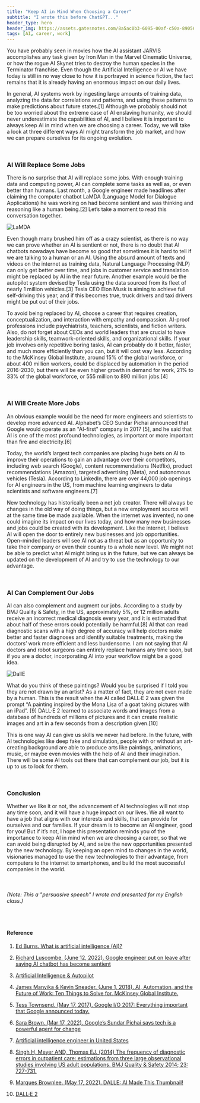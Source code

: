 ```yaml
---
title: "Keep AI in Mind When Choosing a Career"
subtitle: "I wrote this before ChatGPT..."
header_type: hero
header_img: https://assets.gatesnotes.com/8a5ac0b3-6095-00af-c50a-89056fbe4642/11eeb7f9-7512-49aa-abdc-a27001dd123e/AI_20230215_article-hero_1200x564.jpg
tags: [AI, career, work]
---
```


You have probably seen in movies how the AI assistant JARVIS accomplishes any task given by Iron Man in the Marvel Cinematic Universe, or how the rogue AI Skynet tries to destroy the human species in the Terminator franchise. Even though the Artificial Intelligence or AI we have today is still in no way close to how it is portrayed in science fiction, the fact remains that it is already having an enormous impact on our daily lives. 

In general, AI systems work by ingesting large amounts of training data, analyzing the data for correlations and patterns, and using these patterns to make predictions about future states.[1] Although we probably should not be too worried about the extreme case of AI enslaving humanity, we should never underestimate the capabilities of AI, and I believe it is important to always keep AI in mind when we are choosing a career. Today, we will take a look at three different ways AI might transform the job market, and how we can prepare ourselves for its ongoing evolution.

<br/>

### AI Will Replace Some Jobs

There is no surprise that AI will replace some jobs. With enough training data and computing power, AI can complete some tasks as well as, or even better than humans. Last month, a Google engineer made headlines after claiming the computer chatbot LaMDA (Language Model for Dialogue Applications) he was working on had become sentient and was thinking and reasoning like a human being.[2] Let’s take a moment to read this conversation together. 

![LaMDA](../assets/image/blog/ai/lamda.png "LaMDA")

Even though many brushed him off as a crazy scientist, as there is no way we can prove whether an AI is sentient or not, there is no doubt that AI chatbots nowadays have become so good that sometimes it is hard to tell if we are talking to a human or an AI. Using the absurd amount of texts and videos on the internet as training data, Natural Language Processing (NLP) can only get better over time, and jobs in customer service and translation might be replaced by AI in the near future. Another example would be the autopilot system devised by Tesla using the data sourced from its fleet of nearly 1 million vehicles.[3] Tesla CEO Elon Musk is aiming to achieve full self-driving this year, and if this becomes true, truck drivers and taxi drivers might be put out of their jobs.

To avoid being replaced by AI, choose a career that requires creation, conceptualization, and interaction with empathy and compassion. AI-proof professions include psychiatrists, teachers, scientists, and fiction writers. Also, do not forget about CEOs and world leaders that are crucial to have leadership skills, teamwork-oriented skills, and organizational skills. If your job involves only repetitive boring tasks, AI can probably do it better, faster, and much more efficiently than you can, but it will cost way less. According to the McKinsey Global Institute, around 15% of the global workforce, or about 400 million workers, could be displaced by automation in the period 2016-2030, but there will be even higher growth in demand for work, 21% to 33% of the global workforce, or 555 million to 890 million jobs.[4]

<br/>

### AI Will Create More Jobs

An obvious example would be the need for more engineers and scientists to develop more advanced AI. Alphabet’s CEO Sundar Pichai announced that Google would operate as an "AI-first" company in 2017 [5], and he said that AI is one of the most profound technologies, as important or more important than fire and electricity.[6] 

Today, the world’s largest tech companies are placing huge bets on AI to improve their operations to gain an advantage over their competitors, including web search (Google), content recommendations (Netflix), product recommendations (Amazon), targeted advertising (Meta), and autonomous vehicles (Tesla). According to LinkedIn, there are over 44,000 job openings for AI engineers in the US, from machine learning engineers to data scientists and software engineers.[7]

New technology has historically been a net job creator. There will always be changes in the old way of doing things, but a new employment source will at the same time be made available. When the internet was invented, no one could imagine its impact on our lives today, and how many new businesses and jobs could be created with its development. Like the internet, I believe AI will open the door to entirely new businesses and job opportunities. Open-minded leaders will see AI not as a threat but as an opportunity to take their company or even their country to a whole new level. We might not be able to predict what AI might bring us in the future, but we can always be updated on the development of AI and try to use the technology to our advantage.

<br/>

### AI Can Complement Our Jobs

AI can also complement and augment our jobs. According to a study by BMJ Quality & Safety, in the US, approximately 5%, or 12 million adults receive an incorrect medical diagnosis every year, and it is estimated that about half of these errors could potentially be harmful.[8] AI that can read diagnostic scans with a high degree of accuracy will help doctors make better and faster diagnoses and identify suitable treatments, making the doctors’ work more efficient and less burdensome. I am not saying that AI doctors and robot surgeons can entirely replace humans any time soon, but if you are a doctor, incorporating AI into your workflow might be a good idea.

![DallE](../assets/image/blog/ai/dalle.png "DallE")

What do you think of these paintings? Would you be surprised if I told you they are not drawn by an artist? As a matter of fact, they are not even made by a human. This is the result when the AI called DALL·E 2 was given the prompt “A painting inspired by the Mona Lisa of a goat taking pictures with an iPad”. [9] DALL·E 2 learned to associate words and images from a database of hundreds of millions of pictures and it can create realistic images and art in a few seconds from a description given.[10] 

This is one way AI can give us skills we never had before. In the future, with AI technologies like deep fake and simulation, people with or without an art-creating background are able to produce arts like paintings, animations, music, or maybe even movies with the help of AI and their imagination. There will be some AI tools out there that can complement our job, but it is up to us to look for them. 

<br/>

### Conclusion

Whether we like it or not, the advancement of AI technologies will not stop any time soon, and it will have a huge impact on our lives. We all want to have a job that aligns with our interests and skills, that can provide for ourselves and our families. If your dream is to become an AI engineer, good for you! But if it’s not, I hope this presentation reminds you of the importance to keep AI in mind when we are choosing a career, so that we can avoid being disrupted by AI, and seize the new opportunities presented by the new technology. By keeping an open mind to changes in the world, visionaries managed to use the new technologies to their advantage, from computers to the internet to smartphones, and build the most successful companies in the world.

<br/>

###### *(Note: This a "persuasive speech" I wrote and presented for my English class.)*

<br/>

#### Reference

1.	[Ed Burns. What is artificial intelligence (AI)?](https://www.techtarget.com/searchenterpriseai/definition/AI-Artificial-Intelligence)

2.	[Richard Luscombe. (June 12, 2022). Google engineer put on leave after saying AI chatbot has become sentient](https://www.theguardian.com/technology/2022/jun/12/google-engineer-ai-bot-sentient-blake-lemoine)

3.	[Artificial Intelligence & Autopilot](https://www.tesla.com/AI)

4.	[James Manyika & Kevin Sneader. (June 1, 2018). AI, Automation, and the Future of Work: Ten Things to Solve for. McKinsey Global Institute.](https://www.mckinsey.com/featured-insights/future-of-work/ai-automation-and-the-future-of-work-ten-things-to-solve-for#)

5.	[Tess Townsend. (May 17, 2017). Google I/O 2017: Everything important that Google announced today.](https://www.vox.com/2017/5/17/15654076/google-io-biggest-announcements-keynote-highlights-2017)

6.	[Sara Brown. (Mar 17, 2022). Google’s Sundar Pichai says tech is a powerful agent for change](https://mitsloan.mit.edu/ideas-made-to-matter/googles-sundar-pichai-says-tech-a-powerful-agent-change)

7.	[Artificial intelligence engineer in United States](https://www.linkedin.com/jobs/search/?geoId=103644278&keywords=artificial%20intelligence%20engineer&location=United%20States&start=175)

8.	[Singh H, Meyer AND, Thomas EJ. (2014) The frequency of diagnostic errors in outpatient care: estimations from three large observational studies involving US adult populations. BMJ Quality & Safety 2014; 23: 727-731.](https://qualitysafety.bmj.com/content/23/9/727)

9.	[Marques Brownlee. (May 17, 2022). DALLE: AI Made This Thumbnail!](https://youtu.be/yCBEumeXY4A)

10.	[DALL·E 2](https://openai.com/dall-e-2/)
